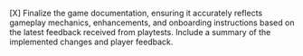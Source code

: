 [X] Finalize the game documentation, ensuring it accurately reflects gameplay mechanics, enhancements, and onboarding instructions based on the latest feedback received from playtests. Include a summary of the implemented changes and player feedback.